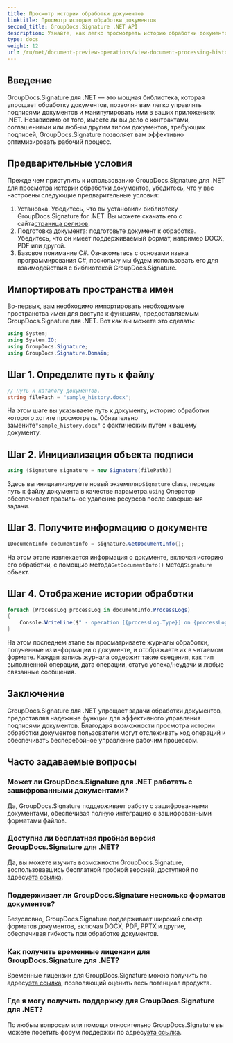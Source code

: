 ```yaml
---
title: Просмотр истории обработки документов
linktitle: Просмотр истории обработки документов
second_title: GroupDocs.Signature .NET API
description: Узнайте, как легко просмотреть историю обработки документов с помощью GroupDocs.Signature для .NET. Следуйте нашему пошаговому руководству для эффективного управления рабочим процессом.
type: docs
weight: 12
url: /ru/net/document-preview-operations/view-document-processing-history/
---
```

## Введение
GroupDocs.Signature для .NET — это мощная библиотека, которая упрощает обработку документов, позволяя вам легко управлять подписями документов и манипулировать ими в ваших приложениях .NET. Независимо от того, имеете ли вы дело с контрактами, соглашениями или любым другим типом документов, требующих подписей, GroupDocs.Signature позволяет вам эффективно оптимизировать рабочий процесс.
## Предварительные условия
Прежде чем приступить к использованию GroupDocs.Signature для .NET для просмотра истории обработки документов, убедитесь, что у вас настроены следующие предварительные условия:
1.  Установка. Убедитесь, что вы установили библиотеку GroupDocs.Signature for .NET. Вы можете скачать его с сайта[страница релизов](https://releases.groupdocs.com/signature/net/).
2. Подготовка документа: подготовьте документ к обработке. Убедитесь, что он имеет поддерживаемый формат, например DOCX, PDF или другой.
3. Базовое понимание C#. Ознакомьтесь с основами языка программирования C#, поскольку мы будем использовать его для взаимодействия с библиотекой GroupDocs.Signature.

## Импортировать пространства имен
Во-первых, вам необходимо импортировать необходимые пространства имен для доступа к функциям, предоставляемым GroupDocs.Signature для .NET. Вот как вы можете это сделать:
```csharp
using System;
using System.IO;
using GroupDocs.Signature;
using GroupDocs.Signature.Domain;
```
## Шаг 1. Определите путь к файлу
```csharp
// Путь к каталогу документов.
string filePath = "sample_history.docx";
```
 На этом шаге вы указываете путь к документу, историю обработки которого хотите просмотреть. Обязательно замените`"sample_history.docx"` с фактическим путем к вашему документу.
## Шаг 2. Инициализация объекта подписи
```csharp
using (Signature signature = new Signature(filePath))
```
 Здесь вы инициализируете новый экземпляр`Signature` class, передав путь к файлу документа в качестве параметра.`using` Оператор обеспечивает правильное удаление ресурсов после завершения задачи.
## Шаг 3. Получите информацию о документе
```csharp
IDocumentInfo documentInfo = signature.GetDocumentInfo();
```
 На этом этапе извлекается информация о документе, включая историю его обработки, с помощью метода`GetDocumentInfo()` метод`Signature` объект.
## Шаг 4. Отображение истории обработки
```csharp
foreach (ProcessLog processLog in documentInfo.ProcessLogs)
{
    Console.WriteLine($" - operation [{processLog.Type}] on {processLog.Date.ToShortDateString()}. Succeeded/Failed {processLog.Succeeded}/{processLog.Failed}. Message: {processLog.Message}");
}
```
На этом последнем этапе вы просматриваете журналы обработки, полученные из информации о документе, и отображаете их в читаемом формате. Каждая запись журнала содержит такие сведения, как тип выполненной операции, дата операции, статус успеха/неудачи и любые связанные сообщения.

## Заключение
GroupDocs.Signature для .NET упрощает задачи обработки документов, предоставляя надежные функции для эффективного управления подписями документов. Благодаря возможности просмотра истории обработки документов пользователи могут отслеживать ход операций и обеспечивать бесперебойное управление рабочим процессом.
## Часто задаваемые вопросы
### Может ли GroupDocs.Signature для .NET работать с зашифрованными документами?
Да, GroupDocs.Signature поддерживает работу с зашифрованными документами, обеспечивая полную интеграцию с зашифрованными форматами файлов.
### Доступна ли бесплатная пробная версия GroupDocs.Signature для .NET?
 Да, вы можете изучить возможности GroupDocs.Signature, воспользовавшись бесплатной пробной версией, доступной по адресу[эта ссылка](https://releases.groupdocs.com/).
### Поддерживает ли GroupDocs.Signature несколько форматов документов?
Безусловно, GroupDocs.Signature поддерживает широкий спектр форматов документов, включая DOCX, PDF, PPTX и другие, обеспечивая гибкость при обработке документов.
### Как получить временные лицензии для GroupDocs.Signature для .NET?
 Временные лицензии для GroupDocs.Signature можно получить по адресу[эта ссылка](https://purchase.groupdocs.com/temporary-license/), позволяющий оценить весь потенциал продукта.
### Где я могу получить поддержку для GroupDocs.Signature для .NET?
 По любым вопросам или помощи относительно GroupDocs.Signature вы можете посетить форум поддержки по адресу[эта ссылка](https://forum.groupdocs.com/c/signature/13).